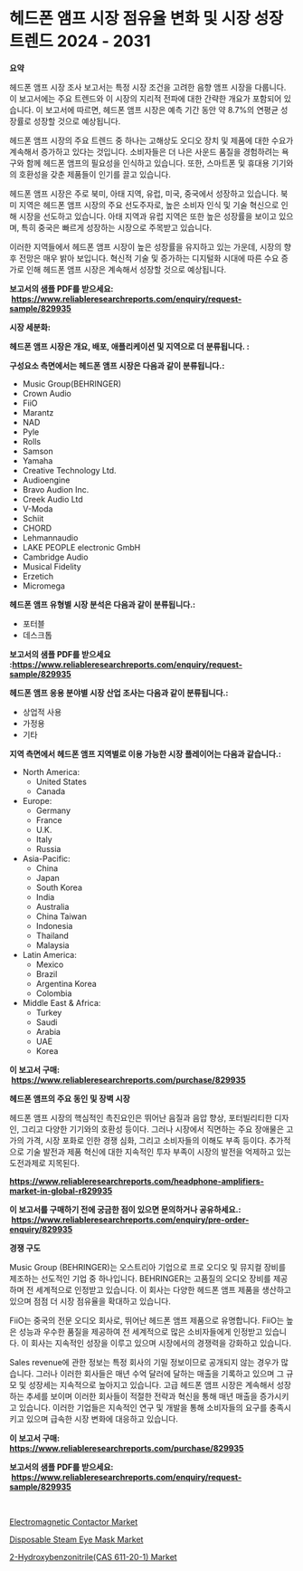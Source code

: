 <p><h1>헤드폰 앰프 시장 점유율 변화 및 시장 성장 트렌드 2024 - 2031</h1></p><p><strong>요약</strong></p>
<p><p>헤드폰 앰프 시장 조사 보고서는 특정 시장 조건을 고려한 음향 앰프 시장을 다룹니다. 이 보고서에는 주요 트렌드와 이 시장의 지리적 전파에 대한 간략한 개요가 포함되어 있습니다. 이 보고서에 따르면, 헤드폰 앰프 시장은 예측 기간 동안 약 8.7%의 연평균 성장률로 성장할 것으로 예상됩니다.</p><p>헤드폰 앰프 시장의 주요 트렌드 중 하나는 고해상도 오디오 장치 및 제품에 대한 수요가 계속해서 증가하고 있다는 것입니다. 소비자들은 더 나은 사운드 품질을 경험하려는 욕구와 함께 헤드폰 앰프의 필요성을 인식하고 있습니다. 또한, 스마트폰 및 휴대용 기기와의 호환성을 갖춘 제품들이 인기를 끌고 있습니다.</p><p>헤드폰 앰프 시장은 주로 북미, 아태 지역, 유럽, 미국, 중국에서 성장하고 있습니다. 북미 지역은 헤드폰 앰프 시장의 주요 선도주자로, 높은 소비자 인식 및 기술 혁신으로 인해 시장을 선도하고 있습니다. 아태 지역과 유럽 지역은 또한 높은 성장률을 보이고 있으며, 특히 중국은 빠르게 성장하는 시장으로 주목받고 있습니다.</p><p>이러한 지역들에서 헤드폰 앰프 시장이 높은 성장률을 유지하고 있는 가운데, 시장의 향후 전망은 매우 밝아 보입니다. 혁신적 기술 및 증가하는 디지털화 시대에 따른 수요 증가로 인해 헤드폰 앰프 시장은 계속해서 성장할 것으로 예상됩니다.</p></p>
<p><strong>보고서의 샘플 PDF를 받으세요: &nbsp;<a href="https://www.reliableresearchreports.com/enquiry/request-sample/829935">https://www.reliableresearchreports.com/enquiry/request-sample/829935</a></strong></p>
<p><strong>시장 세분화:</strong></p>
<p><strong> 헤드폰 앰프 시장은 개요, 배포, 애플리케이션 및 지역으로 더 분류됩니다. :</strong></p>
<p><strong>구성요소 측면에서는 헤드폰 앰프 시장은 다음과 같이 분류됩니다.:</strong></p>
<p><ul><li>Music Group(BEHRINGER)</li><li>Crown Audio</li><li>FiiO</li><li>Marantz</li><li>NAD</li><li>Pyle</li><li>Rolls</li><li>Samson</li><li>Yamaha</li><li>Creative Technology Ltd.</li><li>Audioengine</li><li>Bravo Audion Inc.</li><li>Creek Audio Ltd</li><li>V-Moda</li><li>Schiit</li><li>CHORD</li><li>Lehmannaudio</li><li>LAKE PEOPLE electronic GmbH</li><li>Cambridge Audio</li><li>Musical Fidelity</li><li>Erzetich</li><li>Micromega</li></ul></p>
<p><strong> 헤드폰 앰프 유형별 시장 분석은 다음과 같이 분류됩니다.:</strong></p>
<p><ul><li>포터블</li><li>데스크톱</li></ul></p>
<p><strong>보고서의 샘플 PDF를 받으세요 :<a href="https://www.reliableresearchreports.com/enquiry/request-sample/829935">https://www.reliableresearchreports.com/enquiry/request-sample/829935</a></strong></p>
<p><strong> 헤드폰 앰프 응용 분야별 시장 산업 조사는 다음과 같이 분류됩니다.:</strong></p>
<p><ul><li>상업적 사용</li><li>가정용</li><li>기타</li></ul></p>
<p><strong>지역 측면에서 헤드폰 앰프 지역별로 이용 가능한 시장 플레이어는 다음과 같습니다.:</strong></p>
<p><ul>
    <li>
        North America:
        <ul>
            <li>United States</li>
            <li>Canada</li>
        </ul>
    </li>
    <li>
        Europe:
        <ul>
            <li>Germany</li>
            <li>France</li>
            <li>U.K.</li>
            <li>Italy</li>
            <li>Russia</li>
        </ul>
    </li>
    <li>
        Asia-Pacific:
        <ul>
            <li>China</li>
            <li>Japan</li>
            <li>South Korea</li>
            <li>India</li>
            <li>Australia</li>
            <li>China Taiwan</li>
            <li>Indonesia</li>
            <li>Thailand</li>
            <li>Malaysia</li>
        </ul>
    </li>
    <li>
        Latin America:
        <ul>
            <li>Mexico</li>
            <li>Brazil</li>
            <li>Argentina Korea</li>
            <li>Colombia</li>
        </ul>
    </li>
    <li>
        Middle East & Africa:
        <ul>
            <li>Turkey</li>
            <li>Saudi</li>
            <li>Arabia</li>
            <li>UAE</li>
            <li>Korea</li>
        </ul>
    </li>
    </ul></p>
<p><strong>이 보고서 구매: &nbsp;<a href="https://www.reliableresearchreports.com/purchase/829935">https://www.reliableresearchreports.com/purchase/829935</a></strong></p>
<p><strong>헤드폰 앰프의 주요 동인 및 장벽 시장</strong></p>
<p><p>헤드폰 앰프 시장의 핵심적인 촉진요인은 뛰어난 음질과 음압 향상, 포터빌리티한 디자인, 그리고 다양한 기기와의 호환성 등이다. 그러나 시장에서 직면하는 주요 장애물은 고가의 가격, 시장 포화로 인한 경쟁 심화, 그리고 소비자들의 이해도 부족 등이다. 추가적으로 기술 발전과 제품 혁신에 대한 지속적인 투자 부족이 시장의 발전을 억제하고 있는 도전과제로 지목된다.</p></p>
<p><strong><a href="https://www.reliableresearchreports.com/headphone-amplifiers-market-in-global-r829935">https://www.reliableresearchreports.com/headphone-amplifiers-market-in-global-r829935</a></strong></p>
<p><strong>이 보고서를 구매하기 전에 궁금한 점이 있으면 문의하거나 공유하세요.: &nbsp;<a href="https://www.reliableresearchreports.com/enquiry/pre-order-enquiry/829935">https://www.reliableresearchreports.com/enquiry/pre-order-enquiry/829935</a></strong></p>
<p><strong>경쟁 구도</strong></p>
<p><p>Music Group (BEHRINGER)는 오스트리아 기업으로 프로 오디오 및 뮤지컬 장비를 제조하는 선도적인 기업 중 하나입니다. BEHRINGER는 고품질의 오디오 장비를 제공하며 전 세계적으로 인정받고 있습니다. 이 회사는 다양한 헤드폰 앰프 제품을 생산하고 있으며 점점 더 시장 점유율을 확대하고 있습니다. </p><p>FiiO는 중국의 전문 오디오 회사로, 뛰어난 헤드폰 앰프 제품으로 유명합니다. FiiO는 높은 성능과 우수한 품질을 제공하여 전 세계적으로 많은 소비자들에게 인정받고 있습니다. 이 회사는 지속적인 성장을 이루고 있으며 시장에서의 경쟁력을 강화하고 있습니다.</p><p>Sales revenue에 관한 정보는 특정 회사의 기밀 정보이므로 공개되지 않는 경우가 많습니다. 그러나 이러한 회사들은 매년 수억 달러에 달하는 매출을 기록하고 있으며 그 규모 및 성장세는 지속적으로 높아지고 있습니다. 고급 헤드폰 앰프 시장은 계속해서 성장하는 추세를 보이며 이러한 회사들이 적절한 전략과 혁신을 통해 매년 매출을 증가시키고 있습니다. 이러한 기업들은 지속적인 연구 및 개발을 통해 소비자들의 요구를 충족시키고 있으며 급속한 시장 변화에 대응하고 있습니다.</p></p>
<p><strong>이 보고서 구매: &nbsp; <a href="https://www.reliableresearchreports.com/purchase/829935">https://www.reliableresearchreports.com/purchase/829935</a></strong></p>
<p><strong>보고서의 샘플 PDF를 받으세요: &nbsp;<a href="https://www.reliableresearchreports.com/enquiry/request-sample/829935">https://www.reliableresearchreports.com/enquiry/request-sample/829935</a></strong><strong></strong></p>
<p>&nbsp;</p>
<p><p><a href="https://github.com/CliffMedina6/Market-Research-Report-List-4/blob/main/electromagnetic-contactor-market.md">Electromagnetic Contactor Market</a></p><p><a href="https://www.linkedin.com/pulse/disposable-steam-eye-mask-market-size-growth-forecast-from-2024-juj8f?trackingId=B8DMyluQErc4F5GfHvBlMA%3D%3D">Disposable Steam Eye Mask Market</a></p><p><a href="https://www.linkedin.com/pulse/2-hydroxybenzonitrilecas-611-20-1-market-share-amp-new-mb98f?trackingId=r2M3a92P0nOYtx2Vn2Cjew%3D%3D">2-Hydroxybenzonitrile(CAS 611-20-1) Market</a></p></p>
